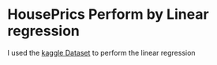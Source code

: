<h1> HousePrics Perform by Linear regression </h1>

I used the <a href="https://www.kaggle.com/greenwing1985/housepricing">kaggle Dataset</a> to perform the linear regression 
